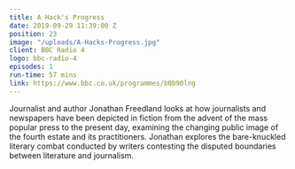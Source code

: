 ```yaml
---
title: A Hack's Progress
date: 2019-09-29 11:39:00 Z
position: 23
image: "/uploads/A-Hacks-Progress.jpg"
client: BBC Radio 4
logo: bbc-radio-4
episodes: 1
run-time: 57 mins
link: https://www.bbc.co.uk/programmes/b0b90lng
---
```


Journalist and author Jonathan Freedland looks at how journalists and newspapers have been depicted in fiction from the advent of the mass popular press to the present day, examining the changing public image of the fourth estate and its practitioners. Jonathan explores the bare-knuckled literary combat conducted by writers contesting the disputed boundaries between literature and journalism.